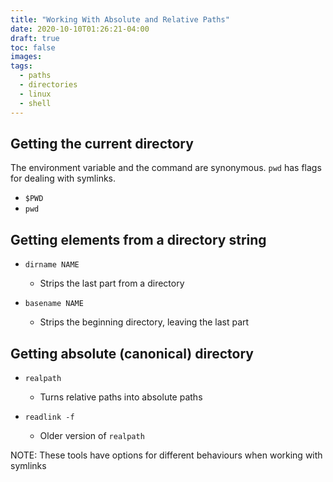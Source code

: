 ```yaml
---
title: "Working With Absolute and Relative Paths"
date: 2020-10-10T01:26:21-04:00
draft: true
toc: false
images:
tags:
  - paths
  - directories
  - linux
  - shell
---
```


## Getting the current directory

The environment variable and the command are synonymous. `pwd` has flags for
dealing with symlinks.

- `$PWD`
- `pwd`

## Getting elements from a directory string

- `dirname NAME`

  - Strips the last part from a directory

- `basename NAME`

  - Strips the beginning directory, leaving the last part

## Getting absolute (canonical) directory

- `realpath`

  - Turns relative paths into absolute paths

- `readlink -f`

  - Older version of `realpath`

NOTE: These tools have options for different behaviours when working with
symlinks

